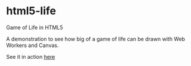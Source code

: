 # html5-life
Game of Life in HTML5

A demonstration to see how big of a game of life can be drawn with Web Workers and Canvas.

See it in action [here](https://tonygentilcore.github.io/html5-life/)
